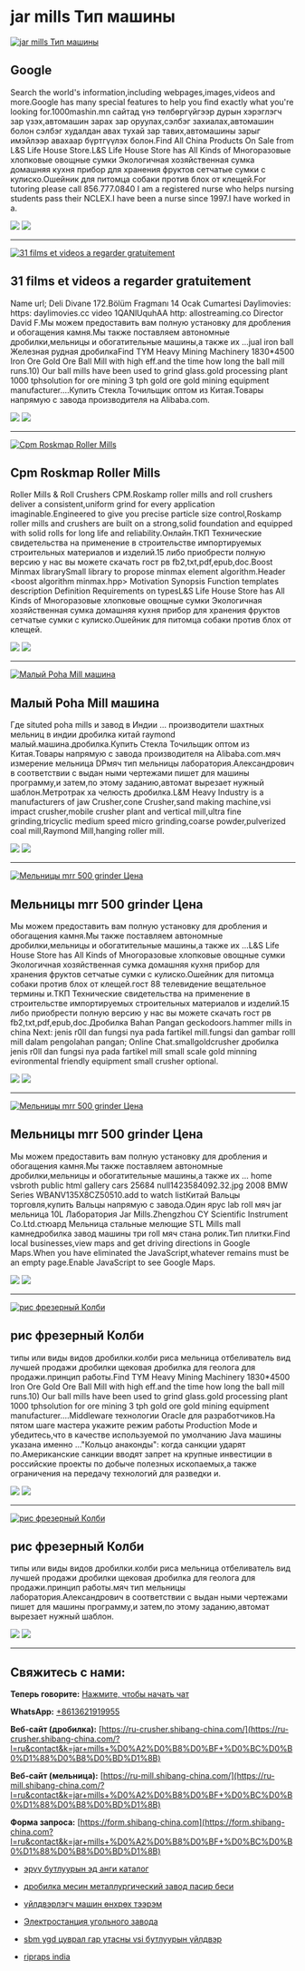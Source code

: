 # jar mills Тип машины

<a href="https://swt.shibang-china.com/?l=ru&img&k=jar+mills+%D0%A2%D0%B8%D0%BF+%D0%BC%D0%B0%D1%88%D0%B8%D0%BD%D1%8B" target="_blank">![jar mills Тип машины](http://static.shibang-china.com/all-800x300/399.jpg)</a>

## Google
Search the world's information,including webpages,images,videos and more.Google has many special features to help you find exactly what you're looking for.1000mashin.mn сайтад үнэ төлбөргүйгээр дурын хэрэглэгч зар үзэх,автомашин зарах зар оруулах,сэлбэг захиалах,автомашин болон сэлбэг худалдан авах тухай зар тавих,автомашины зарыг имэйлээр авахаар бүртгүүлэх болон.Find All China Products On Sale from L&amp;S Life House Store.L&amp;S Life House Store has All Kinds of Многоразовые хлопковые овощные сумки Экологичная хозяйственная сумка домашняя кухня прибор для хранения фруктов сетчатые сумки с кулиско.Ошейник для питомца собаки против блох от клещей.For tutoring please call 856.777.0840 I am a registered nurse who helps nursing students pass their NCLEX.I have been a nurse since 1997.I have worked in a.


<a href="https://whatsapp.shibangsoft.com/WhatsApp.php" target="_blank" title="WhatsApp">![](http://static.shibang-china.com/icon/whatsapp.png)</a> <a href="https://swt.shibang-china.com/?l=ru&icon&k=jar+mills+%D0%A2%D0%B8%D0%BF+%D0%BC%D0%B0%D1%88%D0%B8%D0%BD%D1%8B" target="_blank">![](http://static.shibang-china.com/icon/chat-ru.png)</a>

---

<a href="https://swt.shibang-china.com/?l=ru&img&k=jar+mills+%D0%A2%D0%B8%D0%BF+%D0%BC%D0%B0%D1%88%D0%B8%D0%BD%D1%8B" target="_blank">![31 films et videos a regarder gratuitement](http://static.shibang-china.com/all-800x300/952.jpg)</a>

## 31 films et videos a regarder gratuitement
Name url; Deli Divane 172.B&#246;l&#252;m Fragmanı 14 Ocak Cumartesi Daylimovies: https: daylimovies.cc video 1QANlUquhAA http: allostreaming.co Director David F.Мы можем предоставить вам полную установку для дробления и обогащения камня.Мы также поставляем автономные дробилки,мельницы и обогатительные машины,а также их …jual iron ball Железная рудная дробилкаFind TYM Heavy Mining Machinery 1830*4500 Iron Ore Gold Ore Ball Mill with high eff.and the time how long the ball mill runs.10) Our ball mills have been used to grind glass.gold processing plant 1000 tphsolution for ore mining 3 tph gold ore gold mining equipment manufacturer.…Купить Стекла Точильщик оптом из Китая.Товары напрямую с завода производителя на Alibaba.com.


<a href="https://whatsapp.shibangsoft.com/WhatsApp.php" target="_blank" title="WhatsApp">![](http://static.shibang-china.com/icon/whatsapp.png)</a> <a href="https://swt.shibang-china.com/?l=ru&icon&k=jar+mills+%D0%A2%D0%B8%D0%BF+%D0%BC%D0%B0%D1%88%D0%B8%D0%BD%D1%8B" target="_blank">![](http://static.shibang-china.com/icon/chat-ru.png)</a>

---

<a href="https://swt.shibang-china.com/?l=ru&img&k=jar+mills+%D0%A2%D0%B8%D0%BF+%D0%BC%D0%B0%D1%88%D0%B8%D0%BD%D1%8B" target="_blank">![Cpm Roskmap Roller Mills](http://static.shibang-china.com/all-800x300/278.jpg)</a>

## Cpm Roskmap Roller Mills
Roller Mills &amp; Roll Crushers CPM.Roskamp roller mills and roll crushers deliver a consistent,uniform grind for every application imaginable.Engineered to give you precise particle size control,Roskamp roller mills and crushers are built on a strong,solid foundation and equipped with solid rolls for long life and reliability.Онлайн.ТКП Технические свидетельства на применение в строительстве импортируемых строительных материалов и изделий.15 либо приобрести полную версию у нас вы можете скачать гост рв fb2,txt,pdf,epub,doc.Boost Minmax librarySmall library to propose minmax element algorithm.Header &lt;boost algorithm minmax.hpp&gt; Motivation Synopsis Function templates description Definition Requirements on typesL&amp;S Life House Store has All Kinds of Многоразовые хлопковые овощные сумки Экологичная хозяйственная сумка домашняя кухня прибор для хранения фруктов сетчатые сумки с кулиско.Ошейник для питомца собаки против блох от клещей.


<a href="https://whatsapp.shibangsoft.com/WhatsApp.php" target="_blank" title="WhatsApp">![](http://static.shibang-china.com/icon/whatsapp.png)</a> <a href="https://swt.shibang-china.com/?l=ru&icon&k=jar+mills+%D0%A2%D0%B8%D0%BF+%D0%BC%D0%B0%D1%88%D0%B8%D0%BD%D1%8B" target="_blank">![](http://static.shibang-china.com/icon/chat-ru.png)</a>

---

<a href="https://swt.shibang-china.com/?l=ru&img&k=jar+mills+%D0%A2%D0%B8%D0%BF+%D0%BC%D0%B0%D1%88%D0%B8%D0%BD%D1%8B" target="_blank">![Малый Poha Mill машина](http://static.shibang-china.com/all-800x300/450.jpg)</a>

## Малый Poha Mill машина
Где situted poha mills и завод в Индии … производители шахтных мельниц в индии дробилка китай raymond малый.машина.дробилка.Купить Стекла Точильщик оптом из Китая.Товары напрямую с завода производителя на Alibaba.com.мяч измерение мельница DPмяч тип мельницы лаборатория.Александрович в соответствии с выдан ными чертежами пишет для машины программу,и затем,по этому заданию,автомат вырезает нужный шаблон.Метротрак ха челюсть дробилка.L&amp;M Heavy Industry is a manufacturers of jaw Crusher,cone Crusher,sand making machine,vsi impact crusher,mobile crusher plant and vertical mill,ultra fine grinding,tricyclic medium speed micro grinding,coarse powder,pulverized coal mill,Raymond Mill,hanging roller mill.


<a href="https://whatsapp.shibangsoft.com/WhatsApp.php" target="_blank" title="WhatsApp">![](http://static.shibang-china.com/icon/whatsapp.png)</a> <a href="https://swt.shibang-china.com/?l=ru&icon&k=jar+mills+%D0%A2%D0%B8%D0%BF+%D0%BC%D0%B0%D1%88%D0%B8%D0%BD%D1%8B" target="_blank">![](http://static.shibang-china.com/icon/chat-ru.png)</a>

---

<a href="https://swt.shibang-china.com/?l=ru&img&k=jar+mills+%D0%A2%D0%B8%D0%BF+%D0%BC%D0%B0%D1%88%D0%B8%D0%BD%D1%8B" target="_blank">![Мельницы mrr 500 grinder Цена](http://static.shibang-china.com/all-800x300/823.jpg)</a>

## Мельницы mrr 500 grinder Цена
Мы можем предоставить вам полную установку для дробления и обогащения камня.Мы также поставляем автономные дробилки,мельницы и обогатительные машины,а также их …L&amp;S Life House Store has All Kinds of Многоразовые хлопковые овощные сумки Экологичная хозяйственная сумка домашняя кухня прибор для хранения фруктов сетчатые сумки с кулиско.Ошейник для питомца собаки против блох от клещей.гост 88 телевидение вещательное термины и.ТКП Технические свидетельства на применение в строительстве импортируемых строительных материалов и изделий.15 либо приобрести полную версию у нас вы можете скачать гост рв fb2,txt,pdf,epub,doc.Дробилка Bahan Pangan geckodoors.hammer mills in china Next: jenis r0ll dan fungsi nya pada fartikel mill.fungsi dan gambar rolll mill dalam pengolahan pangan; Online Chat.smallgoldcrusher дробилка jenis r0ll dan fungsi nya pada fartikel mill small scale gold minning evironmental friendly equipment small crusher optional.


<a href="https://whatsapp.shibangsoft.com/WhatsApp.php" target="_blank" title="WhatsApp">![](http://static.shibang-china.com/icon/whatsapp.png)</a> <a href="https://swt.shibang-china.com/?l=ru&icon&k=jar+mills+%D0%A2%D0%B8%D0%BF+%D0%BC%D0%B0%D1%88%D0%B8%D0%BD%D1%8B" target="_blank">![](http://static.shibang-china.com/icon/chat-ru.png)</a>

---

<a href="https://swt.shibang-china.com/?l=ru&img&k=jar+mills+%D0%A2%D0%B8%D0%BF+%D0%BC%D0%B0%D1%88%D0%B8%D0%BD%D1%8B" target="_blank">![Мельницы mrr 500 grinder Цена](http://static.shibang-china.com/all-800x300/75.jpg)</a>

## Мельницы mrr 500 grinder Цена
Мы можем предоставить вам полную установку для дробления и обогащения камня.Мы также поставляем автономные дробилки,мельницы и обогатительные машины,а также их … home vsbroth public html gallery cars 25684 null1423584092.32.jpg 2008 BMW Series WBANV135X8CZ50510.add to watch listКитай Вальцы торговля,купить Вальцы напрямую с завода.Один ярус lab roll мяч jar мельница 10L Лаборатория Jar Mills.Zhengzhou CY Scientific Instrument Co.Ltd.стюард Мельница стальные мелющие STL Mills mall камнедробилка завод машины три roll мяч стана ролик.Тип плитки.Find local businesses,view maps and get driving directions in Google Maps.When you have eliminated the JavaScript,whatever remains must be an empty page.Enable JavaScript to see Google Maps.


<a href="https://whatsapp.shibangsoft.com/WhatsApp.php" target="_blank" title="WhatsApp">![](http://static.shibang-china.com/icon/whatsapp.png)</a> <a href="https://swt.shibang-china.com/?l=ru&icon&k=jar+mills+%D0%A2%D0%B8%D0%BF+%D0%BC%D0%B0%D1%88%D0%B8%D0%BD%D1%8B" target="_blank">![](http://static.shibang-china.com/icon/chat-ru.png)</a>

---

<a href="https://swt.shibang-china.com/?l=ru&img&k=jar+mills+%D0%A2%D0%B8%D0%BF+%D0%BC%D0%B0%D1%88%D0%B8%D0%BD%D1%8B" target="_blank">![рис фрезерный Колби](http://static.shibang-china.com/all-800x300/87.jpg)</a>

## рис фрезерный Колби
типы или виды видов дробилки.колби риса мельница отбеливатель вид лучшей продажи дробилки щековая дробилка для геолога для продажи.принцип работы.Find TYM Heavy Mining Machinery 1830*4500 Iron Ore Gold Ore Ball Mill with high eff.and the time how long the ball mill runs.10) Our ball mills have been used to grind glass.gold processing plant 1000 tphsolution for ore mining 3 tph gold ore gold mining equipment manufacturer.…Middleware технологии Oracle для разработчиков.На пятом шаге мастера укажите режим работы Production Mode и убедитесь,что в качестве используемой по умолчанию Java машины указана именно …&quot;Кольцо анаконды&quot;: когда санкции ударят по.Американские санкции вводят запрет на крупные инвестиции в российские проекты по добыче полезных ископаемых,а также ограничения на передачу технологий для разведки и.


<a href="https://whatsapp.shibangsoft.com/WhatsApp.php" target="_blank" title="WhatsApp">![](http://static.shibang-china.com/icon/whatsapp.png)</a> <a href="https://swt.shibang-china.com/?l=ru&icon&k=jar+mills+%D0%A2%D0%B8%D0%BF+%D0%BC%D0%B0%D1%88%D0%B8%D0%BD%D1%8B" target="_blank">![](http://static.shibang-china.com/icon/chat-ru.png)</a>

---

<a href="https://swt.shibang-china.com/?l=ru&img&k=jar+mills+%D0%A2%D0%B8%D0%BF+%D0%BC%D0%B0%D1%88%D0%B8%D0%BD%D1%8B" target="_blank">![рис фрезерный Колби](http://static.shibang-china.com/all-800x300/917.jpg)</a>

## рис фрезерный Колби
типы или виды видов дробилки.колби риса мельница отбеливатель вид лучшей продажи дробилки щековая дробилка для геолога для продажи.принцип работы.мяч тип мельницы лаборатория.Александрович в соответствии с выдан ными чертежами пишет для машины программу,и затем,по этому заданию,автомат вырезает нужный шаблон.

<a href="https://whatsapp.shibangsoft.com/WhatsApp.php" target="_blank" title="WhatsApp">![](http://static.shibang-china.com/icon/whatsapp.png)</a> <a href="https://swt.shibang-china.com/?l=ru&icon&k=jar+mills+%D0%A2%D0%B8%D0%BF+%D0%BC%D0%B0%D1%88%D0%B8%D0%BD%D1%8B" target="_blank">![](http://static.shibang-china.com/icon/chat-ru.png)</a>

---
## Свяжитесь с нами:

**Теперь говорите:** [Нажмите, чтобы начать чат](https://swt.shibang-china.com?l=ru&contact&k=jar+mills+%D0%A2%D0%B8%D0%BF+%D0%BC%D0%B0%D1%88%D0%B8%D0%BD%D1%8B)

**WhatsApp:**  [+8613621919955](https://whatsapp.shibangsoft.com/WhatsApp.php)

**Веб-сайт (дробилка):** [https://ru-crusher.shibang-china.com/](https://ru-crusher.shibang-china.com/?l=ru&contact&k=jar+mills+%D0%A2%D0%B8%D0%BF+%D0%BC%D0%B0%D1%88%D0%B8%D0%BD%D1%8B)

**Веб-сайт (мельница):** [https://ru-mill.shibang-china.com/](https://ru-mill.shibang-china.com/?l=ru&contact&k=jar+mills+%D0%A2%D0%B8%D0%BF+%D0%BC%D0%B0%D1%88%D0%B8%D0%BD%D1%8B)

**Форма запроса:** [https://form.shibang-china.com](https://form.shibang-china.com?l=ru&contact&k=jar+mills+%D0%A2%D0%B8%D0%BF+%D0%BC%D0%B0%D1%88%D0%B8%D0%BD%D1%8B)

* [эрүү бутлуурын эд анги каталог](../128/%D1%8D%D1%80%D2%AF%D2%AF%20%D0%B1%D1%83%D1%82%D0%BB%D1%83%D1%83%D1%80%D1%8B%D0%BD%20%D1%8D%D0%B4%20%D0%B0%D0%BD%D0%B3%D0%B8%20%D0%BA%D0%B0%D1%82%D0%B0%D0%BB%D0%BE%D0%B3.md)

* [дробилка месин металлургический завод пасир беси](../130/%D0%B4%D1%80%D0%BE%D0%B1%D0%B8%D0%BB%D0%BA%D0%B0%20%D0%BC%D0%B5%D1%81%D0%B8%D0%BD%20%D0%BC%D0%B5%D1%82%D0%B0%D0%BB%D0%BB%D1%83%D1%80%D0%B3%D0%B8%D1%87%D0%B5%D1%81%D0%BA%D0%B8%D0%B9%20%D0%B7%D0%B0%D0%B2%D0%BE%D0%B4%20%D0%BF%D0%B0%D1%81%D0%B8%D1%80%20%D0%B1%D0%B5%D1%81%D0%B8.md)

* [үйлдвэрлэгч машин өнхрөх тээрэм](../126/%D2%AF%D0%B9%D0%BB%D0%B4%D0%B2%D1%8D%D1%80%D0%BB%D1%8D%D0%B3%D1%87%20%D0%BC%D0%B0%D1%88%D0%B8%D0%BD%20%D3%A9%D0%BD%D1%85%D1%80%D3%A9%D1%85%20%D1%82%D1%8D%D1%8D%D1%80%D1%8D%D0%BC.md)

* [Электростанция угольного завода](../130/%D0%AD%D0%BB%D0%B5%D0%BA%D1%82%D1%80%D0%BE%D1%81%D1%82%D0%B0%D0%BD%D1%86%D0%B8%D1%8F%20%D1%83%D0%B3%D0%BE%D0%BB%D1%8C%D0%BD%D0%BE%D0%B3%D0%BE%20%D0%B7%D0%B0%D0%B2%D0%BE%D0%B4%D0%B0.md)

* [sbm ygd цуврал гар утасны vsi бутлуурын үйлдвэр](../129/sbm%20ygd%20%D1%86%D1%83%D0%B2%D1%80%D0%B0%D0%BB%20%D0%B3%D0%B0%D1%80%20%D1%83%D1%82%D0%B0%D1%81%D0%BD%D1%8B%20vsi%20%D0%B1%D1%83%D1%82%D0%BB%D1%83%D1%83%D1%80%D1%8B%D0%BD%20%D2%AF%D0%B9%D0%BB%D0%B4%D0%B2%D1%8D%D1%80.md)

* [ripraps india](../129/ripraps%20india.md)